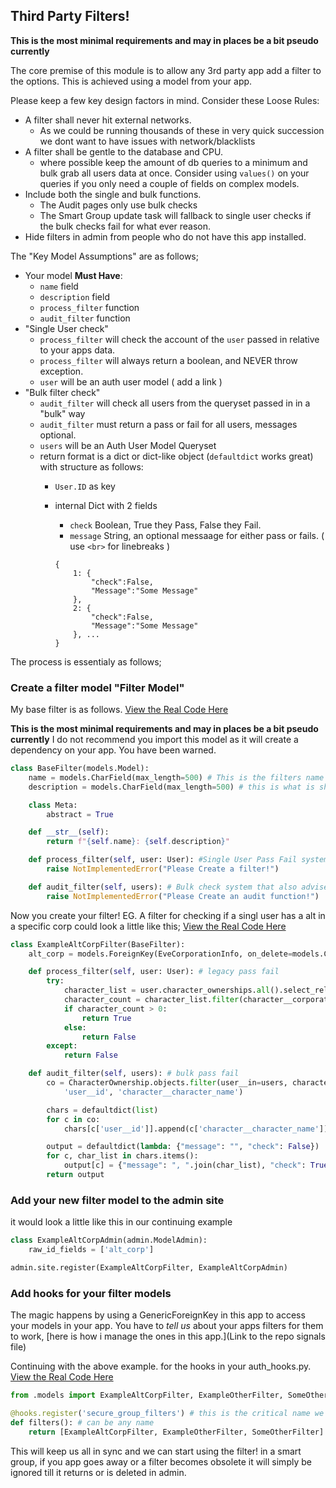 ## Third Party Filters!
**This is the most minimal requirements and may in places be a bit pseudo currently**

The core premise of this module is to allow any 3rd party app add a filter to the options. This is achieved using a model from your app.

Please keep a few key design factors in mind. Consider these Loose Rules:
 - A filter shall never hit external networks.
   - As we could be running thousands of these in very quick succession we dont want to have issues with network/blacklists
 - A filter shall be gentle to the database and CPU.
   - where possible keep the amount of db queries to a minimum and bulk grab all users data at once. Consider using `values()` on your queries if you only need a couple of fields on complex models.
 - Include both the single and bulk functions.
   - The Audit pages only use bulk checks
   - The Smart Group update task will fallback to single user checks if the bulk checks fail for what ever reason.
 - Hide filters in admin from people who do not have this app installed.

The "Key Model Assumptions" are as follows;
 - Your model **Must Have**:
   - `name` field
   - `description` field
   - `process_filter` function
   - `audit_filter` function
 - "Single User check"
   - `process_filter` will check the account of the `user` passed in relative to your apps data.
   - `process_filter` will always return a boolean, and NEVER throw exception.
   - `user` will be an auth user model ( add a link )
 - "Bulk filter check"
   - `audit_filter` will check all users from the queryset passed in in a "bulk" way
   - `audit_filter` must return a pass or fail for all users, messages optional.
   - `users` will be an Auth User Model Queryset
   - return format is a dict or dict-like object (`defaultdict` works great) with structure as follows:
      - `User.ID` as key
      - internal Dict with 2 fields
          - `check` Boolean, True they Pass, False they Fail.
          - `message` String, an optional messaage for either pass or fails. ( use `<br>` for linebreaks )

        ```
        {
            1: {
                "check":False,
                "Message":"Some Message"
            },
            2: {
                "check":False,
                "Message":"Some Message"
            }, ...
        }
        ```


The process is essentialy as follows;
### Create a filter model "Filter Model"
My base filter is as follows. [View the Real Code Here](https://github.com/pvyParts/allianceauth-secure-groups/blob/main/securegroups/models.py#L49)

**This is the most minimal requirements and may in places be a bit pseudo currently**
I do not recommend you import this model as it will create a dependency on your app. You have been warned.

```python
class BaseFilter(models.Model):
    name = models.CharField(max_length=500) # This is the filters name shown to the admin
    description = models.CharField(max_length=500) # this is what is shown to the user

    class Meta:
        abstract = True

    def __str__(self):
        return f"{self.name}: {self.description}"

    def process_filter(self, user: User): #Single User Pass Fail system
        raise NotImplementedError("Please Create a filter!")

    def audit_filter(self, users): # Bulk check system that also advises the user with simple messages
        raise NotImplementedError("Please Create an audit function!")
```

Now you create your filter! EG. A filter for checking if a singl user has a alt in a specific corp could look a little like this; [View the Real Code Here](https://github.com/pvyParts/allianceauth-secure-groups/blob/main/securegroups/models.py#L64)

```python
class ExampleAltCorpFilter(BaseFilter):
    alt_corp = models.ForeignKey(EveCorporationInfo, on_delete=models.CASCADE)

    def process_filter(self, user: User): # legacy pass fail
        try:
            character_list = user.character_ownerships.all().select_related('character')
            character_count = character_list.filter(character__corporation_id=self.alt_corp.altcorp_id).count()
            if character_count > 0:
                return True
            else:
                return False
        except:
            return False

    def audit_filter(self, users): # bulk pass fail
        co = CharacterOwnership.objects.filter(user__in=users, character__corporation_id=self.alt_corp.corporation_id).values(
            'user__id', 'character__character_name')

        chars = defaultdict(list)
        for c in co:
            chars[c['user__id']].append(c['character__character_name'])

        output = defaultdict(lambda: {"message": "", "check": False})
        for c, char_list in chars.items():
            output[c] = {"message": ", ".join(char_list), "check": True}
        return output
```

### Add your new filter model to the admin site
it would look a little like this in our continuing example

```python
class ExampleAltCorpAdmin(admin.ModelAdmin):
    raw_id_fields = ['alt_corp']

admin.site.register(ExampleAltCorpFilter, ExampleAltCorpAdmin)
```

### Add hooks for your filter models
The magic happens by using a GenericForeignKey in this app to access your models in your app. You have to *tell us* about your apps filters for them to work, [here is how i manage the ones in this app.](Link to the repo signals file)

Continuing with the above example. for the hooks in your auth_hooks.py. [View the Real Code Here](https://github.com/pvyParts/allianceauth-secure-groups/blob/main/securegroups/auth_hooks.py#L35)

```python
from .models import ExampleAltCorpFilter, ExampleOtherFilter, SomeOtherFilter

@hooks.register('secure_group_filters') # this is the critical name we are searching for.
def filters(): # can be any name
    return [ExampleAltCorpFilter, ExampleOtherFilter, SomeOtherFilter] # pass in the model classes as an array.

```

This will keep us all in sync and we can start using the filter! in a smart group, if you app goes away or a filter becomes obsolete it will simply be ignored till it returns or is deleted in admin.
